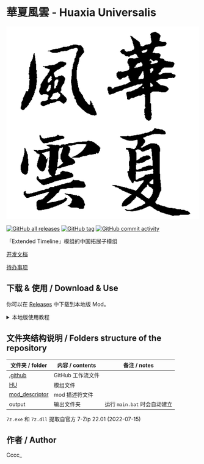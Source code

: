 # 華夏風雲 - Huaxia Universalis

![thumbnail](thumbnail.png)

[![GitHub all releases](https://img.shields.io/github/downloads/Cccc-owo/ET-ChinaExtension/total?label=GitHub%20downloads&style=flat-square)](https://github.com/Cccc-owo/ET-ChinaExtension/releases)
[![GitHub tag](https://img.shields.io/github/v/release/Cccc-owo/ET-ChinaExtension?sort=semver&style=flat-square)](https://github.com/Cccc-owo/ET-ChinaExtension/tags)
[![GitHub commit activity](https://img.shields.io/github/commit-activity/m/Cccc-owo/ET-ChinaExtension?style=flat-square)](https://github.com/Cccc-owo/ET-ChinaExtension/graphs/commit-activity)

「Extended Timeline」模组的中国拓展子模组

[开发文档](DEV.md)

[待办事项](TODO.md)

## 下载 & 使用 / Download & Use

你可以在 [Releases](https://github.com/Cccc-owo/ET-ChinaExtension/releases) 中下载到本地版 Mod。

<details><summary>本地版使用教程</summary>

下载 [Releases](https://github.com/Cccc-owo/ET-ChinaExtension/releases/latest) 中的 ```mod.zip```，原样解压 ```mod.zip``` 至 ```文档 > Paradox Interactive > Europa Universalis IV > mod``` 目录下。打开启动器 ```dowser.exe```（正版玩家直接启动游戏相当于打开启动器），在**边栏**的**播放集**一页中，点击右上角的**添加更多 MOD**，将本模组加入播放集。接着确保本模组启用的情况下，启用需要的其他模组，并将本模组置于 ET 之下，返回主页开始游戏即可。

等待更新...

</details>

## 文件夹结构说明 / Folders structure of the repository

|文件夹 / folder|内容 / contents|备注 / notes|
|--------------|---------------|-----------|
|[.github](.github)|GitHub 工作流文件||
|[HU](HU)|模组文件||
|[mod_descriptor](mod_descriptor)|mod 描述符文件||
|output|输出文件夹|运行 ```main.bat``` 时会自动建立|

```7z.exe``` 和 ```7z.dll``` 提取自官方 7-Zip 22.01 (2022-07-15)

## 作者 / Author

Cccc_

